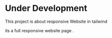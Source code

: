 # Under Development
This project is about responsive Website in tailwind



its a full responsive website page .
